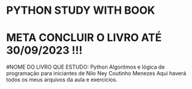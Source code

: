 # PYTHON STUDY WITH BOOK 
# META CONCLUIR O LIVRO ATÉ 30/09/2023 !!!
#NOME DO LIVRO QUE ESTUDO: Python Algoritmos e lógica de programação para iniciantes de Nilo Ney Coutinho Menezes
 Aqui haverá todos os meus arquivos da aula e exercícios.
